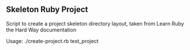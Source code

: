 Skeleton Ruby Project
---------------------

Script to create a project skeleton directory layout,
taken from Learn Ruby the Hard Way documentation

Usage: ./create-project.rb test_project